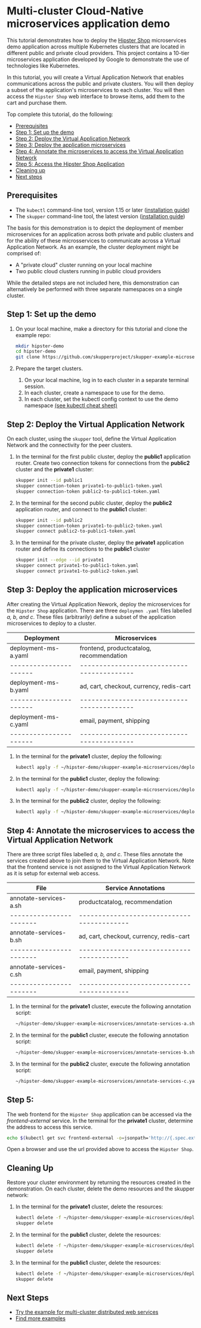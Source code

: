 # Multi-cluster Cloud-Native microservices application demo

This tutorial demonstrates how to deploy the [Hipster Shop](https://github.com/GoogleCloudPlatform/microservices-demo/) microservices demo application across multiple Kubernetes clusters that are located in different public and private cloud providers. This project contains a 10-tier microservices application developed by Google to demonstrate the use of technologies like Kubernetes.

In this tutorial, you will create a Virtual Application Network that enables communications across the public and private clusters. You will then deploy a subset of the application's microservices to each cluster. You will then access the `Hipster Shop` web interface to browse items, add them to the cart and purchase them.

Top complete this tutorial, do the following:

* [Prerequisites](#prerequisites)
* [Step 1: Set up the demo](#step-1-set-up-the-demo)
* [Step 2: Deploy the Virtual Application Network](#step-2-deploy-the-virtual-application-network)
* [Step 3: Deploy the application microservices](#step-3-deploy-the-application-microservices)
* [Step 4: Annotate the microservices to access the Virtual Application Network](#step-4-annotate-the-microservices-to-access-the-virtual-application-network)
* [Step 5: Access the Hipster Shop Application](#step-5-access-the-hipster-shop-application)
* [Cleaning up](#cleaning-up)
* [Next steps](#next-steps)

## Prerequisites

* The `kubectl` command-line tool, version 1.15 or later ([installation guide](https://kubernetes.io/docs/tasks/tools/install-kubectl/))
* The `skupper` command-line tool, the latest version ([installation guide](https://skupper.io/start/index.html#step-1-install-the-skupper-command-line-tool-in-your-environment))

The basis for this demonstration is to depict the deployment of member microservices for an application across both private and public clusters and for the ability of these microsservices to communicate across a Virtual Application Network. As an example, the cluster deployment might be comprised of:

* A "private cloud" cluster running on your local machine
* Two public cloud clusters running in public cloud providers

While the detailed steps are not included here, this demonstration can alternatively be performed with three separate namespaces on a single cluster.

## Step 1: Set up the demo

1. On your local machine, make a directory for this tutorial and clone the example repo:

   ```bash
   mkdir hipster-demo
   cd hipster-demo
   git clone https://github.com/skupperproject/skupper-example-microservices.git
   ```

3. Prepare the target clusters.

   1. On your local machine, log in to each cluster in a separate terminal session.
   2. In each cluster, create a namespace to use for the demo.
   3. In each cluster, set the kubectl config context to use the demo namespace [(see kubectl cheat sheet)](https://kubernetes.io/docs/reference/kubectl/cheatsheet/)

## Step 2: Deploy the Virtual Application Network

On each cluster, using the `skupper` tool, define the Virtual Application Network and the connectivity for the peer clusters.

1. In the terminal for the first public cluster, deploy the **public1** application router. Create two connection tokens for connections from the **public2** cluster and the **private1** cluster:

   ```bash
   skupper init --id public1
   skupper connection-token private1-to-public1-token.yaml
   skupper connection-token public2-to-public1-token.yaml
   ```
2. In the terminal for the second public cluster, deploy the **public2** application router, and connect to the **public1** cluster:

   ```bash
   skupper init --id public2
   skupper connection-token private1-to-public2-token.yaml
   skupper connect public2-to-public1-token.yaml
   ```

3. In the terminal for the private cluster, deploy the **private1** application router and define its connections to the **public1** cluster

   ```bash
   skupper init --edge --id private1
   skupper connect private1-to-public1-token.yaml
   skupper connect private1-to-public2-token.yaml
   ```

## Step 3: Deploy the application microservices

After creating the Virtual Application Nework, deploy the microservices for the `Hipster Shop` application. There are three `deploymen .yaml` files
labelled *a, b, and c*. These files (arbitrarily) define a subset of the application microservices to deploy to a cluster.

| Deployment            | Microservices
| ----------------------|------------------------------------------|
| deployment-ms-a.yaml  | frontend, productcatalog, recommendation |
| ----------------------|------------------------------------------|
| deployment-ms-b.yaml  | ad, cart, checkout, currency, redis-cart |
| ----------------------|------------------------------------------|
| deployment-ms-c.yaml  | email, payment, shipping                 |
| ----------------------|------------------------------------------|

1. In the terminal for the **private1** cluster, deploy the following:

   ```bash
   kubectl apply -f ~/hipster-demo/skupper-example-microservices/deployment-ms-a.yaml
   ```

2. In the terminal for the **public1** cluster, deploy the following:

   ```bash
   kubectl apply -f ~/hipster-demo/skupper-example-microservices/deployment-ms-b.yaml
   ```

3. In the terminal for the **public2** cluster, deploy the following:

   ```bash
   kubectl apply -f ~/hipster-demo/skupper-example-microservices/deployment-ms-c.yaml
   ```

## Step 4: Annotate the microservices to access the Virtual Application Network

There are three script files labelled *a, b, and c*. These files annotate the services created above to join them to the Virtual Application Network. Note that the frontend service is not assigned to the Virtual Application Network as it is setup for external web access.


| File                   | Service Annotations
| -----------------------|------------------------------------------|
| annotate-services-a.sh | productcatalog, recommendation           |
| -----------------------|------------------------------------------|
| annotate-services-b.sh | ad, cart, checkout, currency, redis-cart |
| -----------------------|------------------------------------------|
| annotate-services-c.sh | email, payment, shipping                 |
| -----------------------|------------------------------------------|

1. In the terminal for the **private1** cluster, execute the following annotation script:

   ```bash
   ~/hipster-demo/skupper-example-microservices/annotate-services-a.sh
   ```

2. In the terminal for the **public1** cluster, execute the following annotation script:

   ```bash
   ~/hipster-demo/skupper-example-microservices/annotate-services-b.sh
   ```

3. In the terminal for the **public2** cluster, execute the following annotation script:

   ```bash
   ~/hipster-demo/skupper-example-microservices/annotate-services-c.yaml
   ```

## Step 5:

The web frontend for the `Hipster Shop` application can be accessed via the *frontend-external* service. In the
terminal for the **private1** cluster, determine the address to access this service.

   ```bash
   echo $(kubectl get svc frontend-external -o=jsonpath='http://{.spec.externalIPs[0]}:{.spec.ports[0].port}')
   ```

Open a browser and use the url provided above to access the `Hipster Shop`.

## Cleaning Up

Restore your cluster environment by returning the resources created in the demonstration. On each cluster, delete the demo resources and the skupper network:

1. In the terminal for the **private1** cluster, delete the resources:

   ```bash
   kubectl delete -f ~/hipster-demo/skupper-example-microservices/deployment-ms-a.yaml
   skupper delete
   ```

2. In the terminal for the **public1** cluster, delete the resources:

   ```bash
   kubectl delete -f ~/hipster-demo/skupper-example-microservices/deployment-ms-b.yaml
   skupper delete
   ```

3. In the terminal for the **public1** cluster, delete the resources:

   ```bash
   kubectl delete -f ~/hipster-demo/skupper-example-microservices/deployment-ms-b.yaml
   skupper delete
   ```

## Next Steps

 - [Try the example for multi-cluster distributed web services](https://github.com/skupperproject/skupper-example-bookinfo)
 - [Find more examples](https://skupper.io/examples/)
